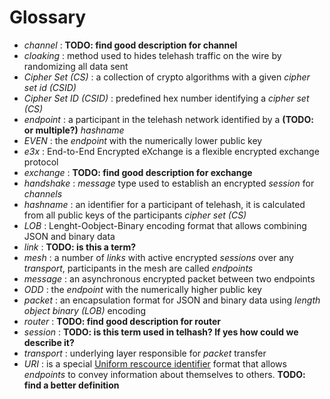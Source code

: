 # Glossary

* _channel_ : **TODO: find good description for channel**
* _cloaking_ : method used to hides telehash traffic on the wire by randomizing all data sent
* _Cipher Set (CS)_ : a collection of crypto algorithms with a given _cipher set id (CSID)_
* _Cipher Set ID (CSID)_ : predefined hex number identifying a _cipher set (CS)_
* _endpoint_ : a participant in the telehash network identified by a **(TODO: or multiple?)** _hashname_
* _EVEN_ : the _endpoint_ with the numerically lower public key
* _e3x_ : End-to-End Encrypted eXchange is a flexible encrypted exchange protocol
* _exchange_ : **TODO: find good description for exchange**
* _handshake_ : _message_ type used to establish an encrypted _session_ for _channels_
* _hashname_ : an identifier for a participant of telehash, it is calculated from all public keys of the participants _cipher set (CS)_
* _LOB_ : Lenght-Oobject-Binary encoding format that allows combining JSON and binary data
* _link_ : **TODO: is this a term?**
* _mesh_ : a number of _links_ with active encrypted _sessions_ over any _transport_, participants in the mesh are called _endpoints_
* _message_ : an asynchronous encrypted packet between two endpoints
* _ODD_ : the _endpoint_ with the numerically higher public key
* _packet_ : an encapsulation format for JSON and binary data using _length object binary (LOB)_ encoding
* _router_ : **TODO: find good description for router**
* _session_ : **TODO: is this term used in telhash? If yes how could we describe it?**
* _transport_ : underlying layer responsible for _packet_ transfer
* _URI_ : is a special [Uniform rescource identifier](http://en.wikipedia.org/wiki/Uniform_resource_identifier) format that allows _endpoints_ to convey information about themselves to others. **TODO: find a better definition**
